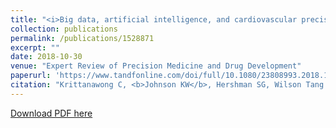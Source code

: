 ```yaml
---
title: "<i>Big data, artificial intelligence, and cardiovascular precision medicine</i>"
collection: publications
permalink: /publications/1528871
excerpt: ""
date: 2018-10-30
venue: "Expert Review of Precision Medicine and Drug Development" 
paperurl: 'https://www.tandfonline.com/doi/full/10.1080/23808993.2018.1528871'
citation: "Krittanawong C, <b>Johnson KW</b>, Hershman SG, Wilson Tang WH. Big data, artificial intelligence, and cardiovascular precision medicine. Exp Rev Prec Med and Drug Devel. 2018 Oct 10; 3(5):305-317. doi: 10.1080/23808993.2018.1528871."
---
```


<!--- [PubMed Link](https://www.ncbi.nlm.nih.gov/pubmed/30255805) i--->

[Download PDF here](https://kippjohnson.com/files/1528871.pdf)

